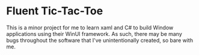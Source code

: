 # Fluent Tic-Tac-Toe

This is a minor project for me to learn xaml and C# to build Window applications using their WinUI framework. As such, there may be many bugs throughout the software that I've unintentionally created, so bare with me.